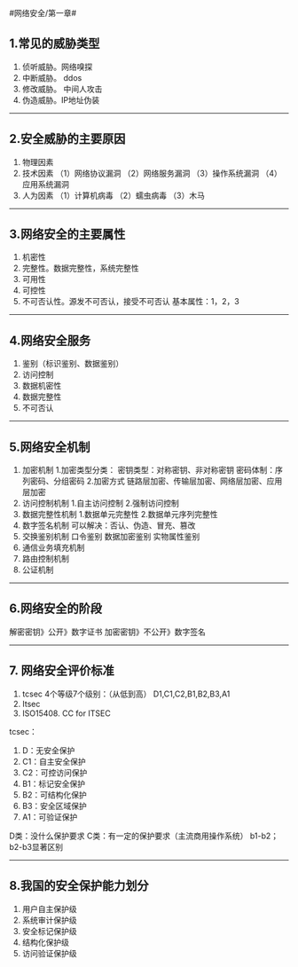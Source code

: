 
#网络安全/第一章#
## 1.常见的威胁类型
1. 侦听威胁。网络嗅探
2. 中断威胁。 ddos
3. 修改威胁。 中间人攻击  
4. 伪造威胁。IP地址伪装
- - - -

## 2.安全威胁的主要原因
1. 物理因素
2. 技术因素
 （1）网络协议漏洞
 （2）网络服务漏洞
 （3）操作系统漏洞
 （4）应用系统漏洞
3. 人为因素
（1）计算机病毒
（2）蠕虫病毒
（3）木马
- - - -

## 3.网络安全的主要属性
1. 机密性
2. 完整性。数据完整性，系统完整性
3. 可用性
4. 可控性
5. 不可否认性。源发不可否认，接受不可否认 
基本属性：1，2，3
- - - -

## 4.网络安全服务
1. 鉴别（标识鉴别、数据鉴别）
2. 访问控制
3. 数据机密性
4. 数据完整性
5. 不可否认
- - - -

## 5.网络安全机制
1. 加密机制
1.加密类型分类：
	密钥类型：对称密钥、非对称密钥
	密码体制：序列密码、分组密码
2.加密方式
	链路层加密、传输层加密、网络层加密、应用层加密
2. 访问控制机制
1.自主访问控制
2.强制访问控制
3. 数据完整性机制
1.数据单元完整性
2.数据单元序列完整性
4. 数字签名机制
可以解决：否认、伪造、冒充、篡改
5. 交换鉴别机制
口令鉴别
数据加密鉴别
实物属性鉴别
6. 通信业务填充机制
7. 路由控制机制
8. 公证机制
- - - -

## 6.网络安全的阶段
解密密钥》公开》数字证书
加密密钥》不公开》数字签名
- - - -

## 7. 网络安全评价标准
1. tcsec
4个等级7个级别：（从低到高）
D1,C1,C2,B1,B2,B3,A1
2. Itsec
3. ISO15408. CC for ITSEC

tcsec：
1. D：无安全保护
2. C1：自主安全保护
3. C2：可控访问保护
4. B1：标记安全保护
5. B2：可结构化保护
6. B3：安全区域保护
7. A1：可验证保护

D类：没什么保护要求
C类：有一定的保护要求（主流商用操作系统）
b1-b2；b2-b3显著区别
- - - -

## 8.我国的安全保护能力划分
1. 用户自主保护级
2. 系统审计保护级
3. 安全标记保护级
4. 结构化保护级
5. 访问验证保护级
